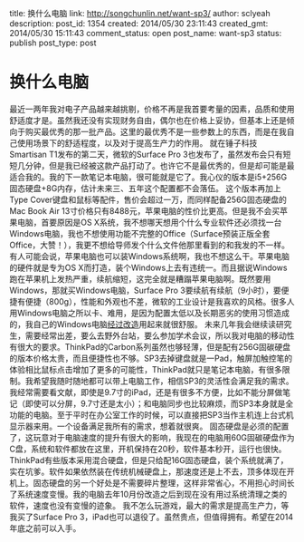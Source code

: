 title: 换什么电脑
link: http://songchunlin.net/want-sp3/
author: sclyeah
description: 
post_id: 1354
created: 2014/05/30 23:11:43
created_gmt: 2014/05/30 15:11:43
comment_status: open
post_name: want-sp3
status: publish
post_type: post

# 换什么电脑

最近一两年我对电子产品越来越挑剔，价格不再是我首要考量的因素，品质和使用舒适度才是。虽然我还没有实现财务自由，偶尔也在价格上妥协，但基本上还是倾向于购买最优秀的那一批产品。这里的最优秀不是一些参数上的东西，而是在我自己使用场景下的舒适程度，以及对于提高生产力的作用。 就在锤子科技Smartisan T1发布的第二天，微软的Surface Pro 3也发布了，虽然发布会只有短短几分钟，但是我已经被这款产品打动了。也许它不是最优秀的，但是却可能是最适合我的。我的下一款笔记本电脑，很可能就是它了。我心仪的版本是i5+256G固态硬盘+8G内存，估计未来三、五年这个配置都不会落伍。 这个版本再加上Type Cover键盘和鼠标等配件，售价会超过一万，而同样配备256G固态硬盘的Mac Book Air 13寸价格只有8488元，苹果电脑的性价比更高。但是我不会买苹果电脑，首要原因是OS X系统，我不想哪天想用个什么专业软件还必须找一台Windows电脑，我也不想使用功能不完整的Office（Surface预装正版全套Office，大赞！），我更不想给导师发个什么文件他那里看到的和我发的不一样。有人可能会说，苹果电脑也可以装Windows系统啊，我也不想这么干。苹果电脑的硬件就是专为OS X而打造，装个Windows上去有违统一。而且据说Windows跑在苹果机上发热严重，续航缩短，这完全就是糟蹋苹果电脑啊。既然要用Windows，那就买Windows电脑，Surface Pro 3要续航有续航（9小时），要便捷有便捷（800g），性能和外观也不差，微软的工业设计是我喜欢的风格。很多人用Windows电脑之所以卡、难用，是因为配置太低以及长期恶劣的使用习惯造成的，我自己的Windows电脑[经过改造](/upgrade-my-computer/)用起来就很舒服。 未来几年我会继续读研究生，需要经常出差，要么去野外台站，要么参加学术会议，所以我对电脑的移动性有很大的要求。ThinkPad的Carbon系列虽然也够轻薄，但是配有256G固碳硬盘的版本价格太贵，而且便捷性也不够。SP3去掉键盘就是一Pad，触屏加触控笔的体验相比鼠标点击增加了更多的可能性，ThinkPad就只是笔记本电脑，有很多限制。我希望我随时随地都可以带上电脑工作，相信SP3的灵活性会满足我的需求。我经常需要看文献，即使是9.7寸的iPad，还是有很多不方便，比如不能分屏做笔记（即使可以分屏，9.7寸还是太小）；和电脑同步也比较麻烦，而SP3本身就是全功能的电脑。至于平时在办公室工作的时候，可以直接把SP3当作主机连上台式机显示器来用。一个设备满足我所有的需求，想着就很爽。 固态硬盘是必须的配置了，这玩意对于电脑速度的提升有很大的影响，我现在的电脑用60G固碳硬盘作为C盘，系统和软件都放在这里，开机保持在20秒，软件基本秒开，运行也很快。ThinkPad有些版本采用混合硬盘，但是只给配16G固态硬盘，装个系统就满了，实在坑爹。软件如果依然装在传统机械硬盘上，那速度还是上不去，顶多体现在开机上。固态硬盘的另一个好处是不需要碎片整理，这样非常省心，不用担心时间长了系统速度变慢。我的电脑去年10月份改造之后到现在没有用过系统清理之类的软件，速度也没有变慢的迹象。 我不怎么玩游戏，最大的需求是提高生产力，等我买了Surface Pro 3，iPad也可以退役了。虽然贵点，但值得拥有。希望在2014年底之前可以入手。